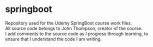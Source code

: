 # springboot
Repository used for the Udemy SpringBoot course work files.  
All source code belongs to John Thompson, creator of the course.  
I add comments to the source code as I progress through learning, to ensure that I understand the code I am writing.
